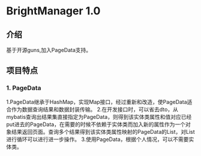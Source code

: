 # BrightManager 1.0

## 介绍
基于开源guns,加入PageData支持。

## 项目特点

### 1. PageData
1.PageData继承于HashMap，实现Map接口，经过重新和改造，使PageData适合作为数据查询结果和数据封装传输。
2.在开发接口时，可以省去dto，从mybatis查询出结果集直接指定为PageData，则得到该实体类属性和值对应已经put进去的PageData，在需要的时候不依赖于实体类而加入新的属性作为一个对象结果返回页面。查询多个结果得到该实体类属性映射的PageData的List，对List进行循环可以进行进一步操作。
3.使用PageData，根据个人情况，可以不需要实体类。